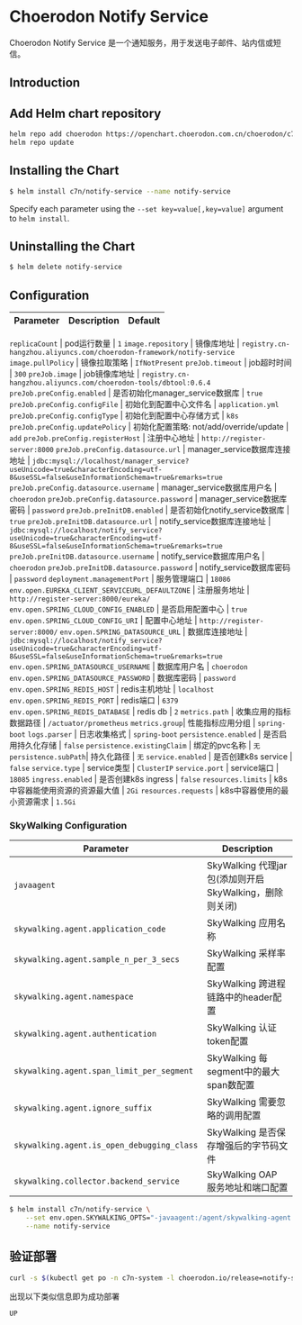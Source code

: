 # Choerodon Notify Service

Choerodon Notify Service 是一个通知服务，用于发送电子邮件、站内信或短信。

## Introduction

## Add Helm chart repository

``` bash    
helm repo add choerodon https://openchart.choerodon.com.cn/choerodon/c7n
helm repo update
```

## Installing the Chart

```bash
$ helm install c7n/notify-service --name notify-service
```

Specify each parameter using the `--set key=value[,key=value]` argument to `helm install`.

## Uninstalling the Chart

```bash
$ helm delete notify-service
```

## Configuration

Parameter | Description	| Default
--- |  ---  |  ---  

`replicaCount` | pod运行数量 | `1`
`image.repository` | 镜像库地址 | `registry.cn-hangzhou.aliyuncs.com/choerodon-framework/notify-service`
`image.pullPolicy` | 镜像拉取策略 | `IfNotPresent`
`preJob.timeout` | job超时时间 | `300`
`preJob.image` | job镜像库地址 | `registry.cn-hangzhou.aliyuncs.com/choerodon-tools/dbtool:0.6.4`
`preJob.preConfig.enabled` | 是否初始化manager_service数据库 | `true`
`preJob.preConfig.configFile` | 初始化到配置中心文件名 | `application.yml`
`preJob.preConfig.configType` | 初始化到配置中心存储方式 | `k8s`
`preJob.preConfig.updatePolicy` | 初始化配置策略: not/add/override/update | `add`
`preJob.preConfig.registerHost` | 注册中心地址 | `http://register-server:8000`
`preJob.preConfig.datasource.url` | manager_service数据库连接地址 | `jdbc:mysql://localhost/manager_service?useUnicode=true&characterEncoding=utf-8&useSSL=false&useInformationSchema=true&remarks=true`
`preJob.preConfig.datasource.username` | manager_service数据库用户名 | `choerodon`
`preJob.preConfig.datasource.password` | manager_service数据库密码 | `password`
`preJob.preInitDB.enabled` | 是否初始化notify_service数据库 | `true`
`preJob.preInitDB.datasource.url` | notify_service数据库连接地址 | `jdbc:mysql://localhost/notify_service?useUnicode=true&characterEncoding=utf-8&useSSL=false&useInformationSchema=true&remarks=true`
`preJob.preInitDB.datasource.username` | notify_service数据库用户名 | `choerodon`
`preJob.preInitDB.datasource.password` | notify_service数据库密码 | `password`
`deployment.managementPort` | 服务管理端口 | `18086`
`env.open.EUREKA_CLIENT_SERVICEURL_DEFAULTZONE` | 注册服务地址 | `http://register-server:8000/eureka/`
`env.open.SPRING_CLOUD_CONFIG_ENABLED` | 是否启用配置中心 | `true`
`env.open.SPRING_CLOUD_CONFIG_URI` | 配置中心地址 | `http://register-server:8000/`
`env.open.SPRING_DATASOURCE_URL` | 数据库连接地址 | `jdbc:mysql://localhost/notify_service?useUnicode=true&characterEncoding=utf-8&useSSL=false&useInformationSchema=true&remarks=true`
`env.open.SPRING_DATASOURCE_USERNAME` | 数据库用户名 | `choerodon`
`env.open.SPRING_DATASOURCE_PASSWORD` | 数据库密码 | `password`
`env.open.SPRING_REDIS_HOST` | redis主机地址 | `localhost`
`env.open.SPRING_REDIS_PORT` | redis端口 | `6379`
`env.open.SPRING_REDIS_DATABASE` | redis db | `2`
`metrics.path` | 收集应用的指标数据路径 | `/actuator/prometheus`
`metrics.group`| 性能指标应用分组 | `spring-boot`
`logs.parser` | 日志收集格式 | `spring-boot`
`persistence.enabled` | 是否启用持久化存储 | `false`
`persistence.existingClaim` | 绑定的pvc名称 | `无`
`persistence.subPath`| 持久化路径 | `无`
`service.enabled` | 是否创建k8s service | `false`
`service.type` |  service类型 | `ClusterIP`
`service.port` | service端口 | `18085`
`ingress.enabled` | 是否创建k8s ingress | `false`
`resources.limits` | k8s中容器能使用资源的资源最大值 | `2Gi`
`resources.requests` | k8s中容器使用的最小资源需求 | `1.5Gi`

### SkyWalking Configuration
Parameter | Description
--- |  --- 
`javaagent` | SkyWalking 代理jar包(添加则开启 SkyWalking，删除则关闭)
`skywalking.agent.application_code` | SkyWalking 应用名称
`skywalking.agent.sample_n_per_3_secs` | SkyWalking 采样率配置
`skywalking.agent.namespace` | SkyWalking 跨进程链路中的header配置
`skywalking.agent.authentication` | SkyWalking 认证token配置
`skywalking.agent.span_limit_per_segment` | SkyWalking 每segment中的最大span数配置
`skywalking.agent.ignore_suffix` | SkyWalking 需要忽略的调用配置
`skywalking.agent.is_open_debugging_class` | SkyWalking 是否保存增强后的字节码文件
`skywalking.collector.backend_service` | SkyWalking OAP 服务地址和端口配置

```bash
$ helm install c7n/notify-service \
    --set env.open.SKYWALKING_OPTS="-javaagent:/agent/skywalking-agent.jar -Dskywalking.agent.application_code=notify-service  -Dskywalking.agent.sample_n_per_3_secs=-1 -Dskywalking.collector.backend_service=oap.skywalking:11800" \
    --name notify-service
```

## 验证部署
```bash
curl -s $(kubectl get po -n c7n-system -l choerodon.io/release=notify-service -o jsonpath="{.items[0].status.podIP}"):18086/actuator/health | jq -r .status
```
出现以下类似信息即为成功部署

```bash
UP
```
